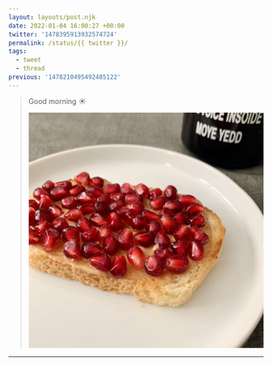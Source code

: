 ```yaml
---
layout: layouts/post.njk
date: 2022-01-04 16:00:27 +00:00
twitter: '1478395913932574724'
permalink: /status/{{ twitter }}/
tags: 
  - tweet
  - thread
previous: '1478210495492485122'
---
```


> Good morning ☀️ 
> 
> ![Toast topped with peanut butter and pomegranate seeds](/img/1478395913932574724-FIRRPocX0AYc4yd.jpg)

---
